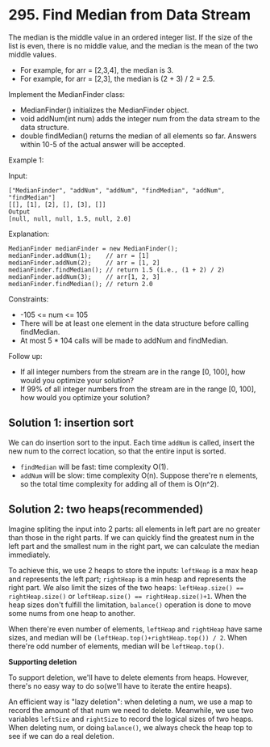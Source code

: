 # 295. Find Median from Data Stream
The median is the middle value in an ordered integer list. If the size of the list is even, there is no middle value, and the median is the mean of the two middle values.

* For example, for arr = [2,3,4], the median is 3.
* For example, for arr = [2,3], the median is (2 + 3) / 2 = 2.5.

Implement the MedianFinder class:

* MedianFinder() initializes the MedianFinder object.
* void addNum(int num) adds the integer num from the data stream to the data structure.
* double findMedian() returns the median of all elements so far. Answers within 10-5 of the actual answer will be accepted.

Example 1:

Input:

    ["MedianFinder", "addNum", "addNum", "findMedian", "addNum", "findMedian"]
    [[], [1], [2], [], [3], []]
    Output
    [null, null, null, 1.5, null, 2.0]

Explanation:

    MedianFinder medianFinder = new MedianFinder();
    medianFinder.addNum(1);    // arr = [1]
    medianFinder.addNum(2);    // arr = [1, 2]
    medianFinder.findMedian(); // return 1.5 (i.e., (1 + 2) / 2)
    medianFinder.addNum(3);    // arr[1, 2, 3]
    medianFinder.findMedian(); // return 2.0

Constraints:

* -105 <= num <= 105
* There will be at least one element in the data structure before calling findMedian.
* At most 5 * 104 calls will be made to addNum and findMedian.

Follow up:

* If all integer numbers from the stream are in the range [0, 100], how would you optimize your solution?
* If 99% of all integer numbers from the stream are in the range [0, 100], how would you optimize your solution?

## Solution 1: insertion sort
We can do insertion sort to the input. Each time `addNum` is called, insert the new num to the correct location, so that the entire input is sorted.

* `findMedian` will be fast: time complexity O(1).
* `addNum` will be slow: time complexity O(n). Suppose there're n elements, so the total time complexity for adding all of them is O(n^2).

## Solution 2: two heaps(recommended)
Imagine spliting the input into 2 parts: all elements in left part are no greater than those in the right parts. If we can quickly find the greatest num in the left part and the smallest num in the right part, we can calculate the median immediately.

To achieve this, we use 2 heaps to store the inputs: `leftHeap` is a max heap and represents the left part; `rightHeap` is a min heap and represents the right part. We also limit the sizes of the two heaps: `leftHeap.size() == rightHeap.size()` or `leftHeap.size() == rightHeap.size()+1`. When the heap sizes don't fulfill the limitation, `balance()` operation is done to move some nums from one heap to another.

When there're even number of elements, `leftHeap` and `rightHeap` have same sizes, and median will be `(leftHeap.top()+rightHeap.top()) / 2`. When there're odd number of elements, median will be `leftHeap.top()`.

**Supporting deletion**

To support deletion, we'll have to delete elements from heaps. However, there's no easy way to do so(we'll have to iterate the entire heaps).

An efficient way is "lazy deletion": when deleting a num, we use a map to record the amount of that num we need to delete. Meanwhile, we use two variables `leftSize` and `rightSize` to record the logical sizes of two heaps. When deleting num, or doing `balance()`, we always check the heap top to see if we can do a real deletion.
